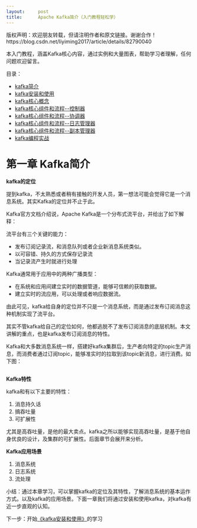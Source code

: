 ```yaml
---
layout:     post
title:      Apache Kafka简介（入门教程轻松学）
---
```

<div id="article_content" class="article_content clearfix csdn-tracking-statistics" data-pid="blog" data-mod="popu_307" data-dsm="post">
								<div class="article-copyright">
					版权声明：欢迎朋友转载，但请注明作者和原文链接。谢谢合作！					https://blog.csdn.net/liyiming2017/article/details/82790040				</div>
								            <link rel="stylesheet" href="https://csdnimg.cn/release/phoenix/template/css/ck_htmledit_views-f76675cdea.css">
						<div class="htmledit_views" id="content_views">
                <p>本入门教程，涵盖Kafka核心内容，通过实例和大量图表，帮助学习者理解，任何问题欢迎留言。</p>

<p>目录：</p>

<ul><li><a href="https://blog.csdn.net/liyiming2017/article/details/82790040" rel="nofollow">kafka简介</a></li>
	<li><a href="https://blog.csdn.net/liyiming2017/article/details/82790574" rel="nofollow">kafka安装和使用</a></li>
	<li><a href="https://blog.csdn.net/liyiming2017/article/details/82805479" rel="nofollow">kafka核心概念</a></li>
	<li><a href="https://blog.csdn.net/liyiming2017/article/details/82843036" rel="nofollow">kafka核心组件和流程--控制器</a></li>
	<li><a href="https://blog.csdn.net/liyiming2017/article/details/82867765" rel="nofollow">kafka核心组件和流程--协调器</a></li>
	<li><a href="https://blog.csdn.net/liyiming2017/article/details/82968550" rel="nofollow">kafka核心组件和流程--日志管理器</a></li>
	<li><a href="https://blog.csdn.net/liyiming2017/article/details/82984638" rel="nofollow">kafka核心组件和流程--副本管理器</a></li>
	<li><a href="https://blog.csdn.net/liyiming2017/article/details/82986606" rel="nofollow">kafka编程实战</a></li>
</ul><h1>第一章 Kafka简介</h1>

<p><strong>kafka的定位</strong></p>

<p>提到kafka，不太熟悉或者稍有接触的开发人员，第一想法可能会觉得它是一个消息系统。其实Kafka的定位并不止于此。</p>

<p>Kafka官方文档介绍说，Apache Kafka是一个分布式流平台，并给出了如下解释：</p>

<p>流平台有三个关键的能力：</p>

<ul><li>发布订阅记录流，和消息队列或者企业新消息系统类似。</li>
	<li>以可容错、持久的方式保存记录流</li>
	<li>当记录流产生时就进行处理</li>
</ul><p>Kafka通常用于应用中的两种广播类型：</p>

<ul><li>在系统和应用间建立实时的数据管道，能够可信赖的获取数据。</li>
	<li>建立实时的流应用，可以处理或者响应数据流。</li>
</ul><p>由此可见，kafka给自身的定位并不只是一个消息系统，而是通过发布订阅消息这种机制实现了流平台。</p>

<p>其实不管kafka给自己的定位如何，他都逃脱不了发布订阅消息的底层机制。本文讲解的重点，也是kafka发布订阅消息的特性。</p>

<p>Kafka和大多数消息系统一样，搭建好kafka集群后，生产者向特定的topic生产消息，而消费者通过订阅topic，能够准实时的拉取到该topic新消息，进行消费。如下图：</p>

<p><img alt="" class="has" src="https://img-blog.csdn.net/20180920164824479?watermark/2/text/aHR0cHM6Ly9ibG9nLmNzZG4ubmV0L2xpeWltaW5nMjAxNw==/font/5a6L5L2T/fontsize/400/fill/I0JBQkFCMA==/dissolve/70"></p>

<p><strong>Kafka特性</strong></p>

<p>kafka和有以下主要的特性：</p>

<ol><li>消息持久话</li>
	<li>搞吞吐量</li>
	<li>可扩展性</li>
</ol><p>尤其是高吞吐量，是他的最大卖点。kafka之所以能够实现高吞吐量，是基于他自身优良的设计，及集群的可扩展性。后面章节会展开来分析。</p>

<p><strong>Kafka应用场景</strong></p>

<ol><li>消息系统</li>
	<li>日志系统</li>
	<li>流处理</li>
</ol><p>小结：通过本章学习，可以掌握kafka的定位及其特性，了解消息系统的基本运作方式。以及kafka的应用场景。下面一章我们将通过安装和使用kafka，对kafka有近一步直观的认知。</p>

<p>下一步：开始<a href="https://blog.csdn.net/liyiming2017/article/details/82790574" rel="nofollow">《kafka安装和使用》</a>的学习</p>            </div>
                </div>